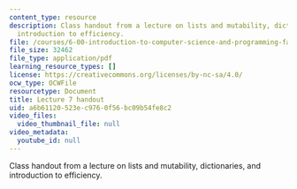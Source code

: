 ```yaml
---
content_type: resource
description: Class handout from a lecture on lists and mutability, dictionaries, and
  introduction to efficiency.
file: /courses/6-00-introduction-to-computer-science-and-programming-fall-2008/a6b61120523ec9760f56bc09b54fe8c2_lec7.pdf
file_size: 32462
file_type: application/pdf
learning_resource_types: []
license: https://creativecommons.org/licenses/by-nc-sa/4.0/
ocw_type: OCWFile
resourcetype: Document
title: Lecture 7 handout
uid: a6b61120-523e-c976-0f56-bc09b54fe8c2
video_files:
  video_thumbnail_file: null
video_metadata:
  youtube_id: null
---
```

Class handout from a lecture on lists and mutability, dictionaries, and introduction to efficiency.